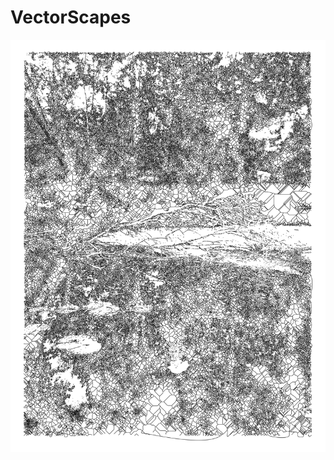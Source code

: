 # VectorScapes

<div align="center">
  <a href="https://github.com/nanotheatre/VectorScapes/blob/main/Polyptychs/Polyptych-01.ipynb">
    <img src="x2000/15-08-2020-21-x2000.png">
  </a>
</div>